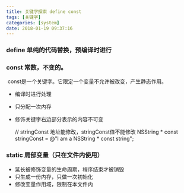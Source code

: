```yaml
---
title: 关键字探索 define const
tags: [关键字]
categories: [system]
date: 2018-01-19 09:37:16
---
```


### define 单纯的代码替换，预编译时进行

### const 常数，不变的。

​    const是一个关键字。它限定一个变量不允许被改变，产生静态作用。

*   编译时进行处理

*   只分配一次内存

*   修饰关键字右边部分表示的内容不可变

      // stringConst 地址能修改，stringConst值不能修改
      NSString * const stringConst = @"I am a NSString * const string";

### static 局部变量（只在文件内使用）

*   延长被修饰变量的生命周期，程序结束才被销毁
*   只生成一份内存，只做一次初始化
*   修改变量作用域，限制在本文件内